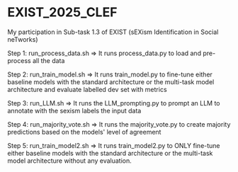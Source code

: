 # EXIST_2025_CLEF
My participation in Sub-task 1.3 of EXIST (sEXism Identification in Social neTworks)

Step 1: run_process_data.sh => It runs process_data.py to load and pre-process all the data

Step 2: run_train_model.sh => It runs train_model.py to fine-tune either baseline models with the standard architecture or the multi-task model architecture and evaluate labelled dev set with metrics 

Step 3: run_LLM.sh => It runs the LLM_prompting.py to prompt an LLM to annotate with the sexism labels the input data

Step 4: run_majority_vote.sh => It runs the majority_vote.py to create majority predictions based on the models' level of agreement

Step 5: run_train_model2.sh => It runs train_model2.py to ONLY fine-tune either baseline models with the standard architecture or the multi-task model architecture without any evaluation.
